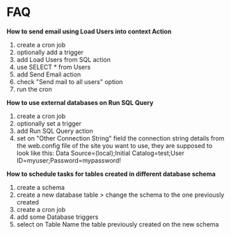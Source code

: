 # FAQ

**How to send email using Load Users into context Action**

1. create a cron job
2. optionally add a trigger
3. add Load Users from SQL action
4. use SELECT * from Users
5. add Send Email action
6. check "Send mail to all users" option
7. run the cron

**How to use external databases on Run SQL Query**

1. create a cron job
2. optionally set a trigger
3. add Run SQL Query action
4. set on "Other Connection String" field the connection string details from the web.config file of the site you want to use, they are supposed to look like this: 
Data Source=(local);Initial Catalog=test;User ID=myuser;Password=mypassword!

**How to schedule tasks for tables created in different database schema**

1. create a schema
2. create a new database table > change the schema to the one previously created
3. create a cron job
4. add some Database triggers
5. select on Table Name the table previously created on the new schema